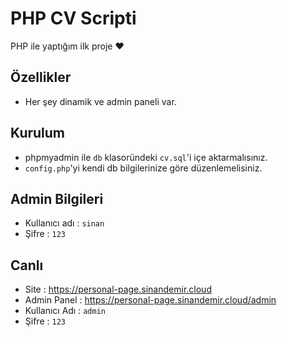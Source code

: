 # PHP CV Scripti

PHP ile yaptığım ilk proje ♥  
## Özellikler
- Her şey dinamik ve admin paneli var.
## Kurulum

- phpmyadmin ile `db` klasoründeki `cv.sql`'i içe aktarmalısınız.
- `config.php`'yi kendi db bilgilerinize göre düzenlemelisiniz.
## Admin Bilgileri
- Kullanıcı adı : `sinan`
- Şifre : `123`
## Canlı
- Site          : https://personal-page.sinandemir.cloud
- Admin Panel   : https://personal-page.sinandemir.cloud/admin
- Kullanıcı Adı : `admin`
- Şifre         : `123`
